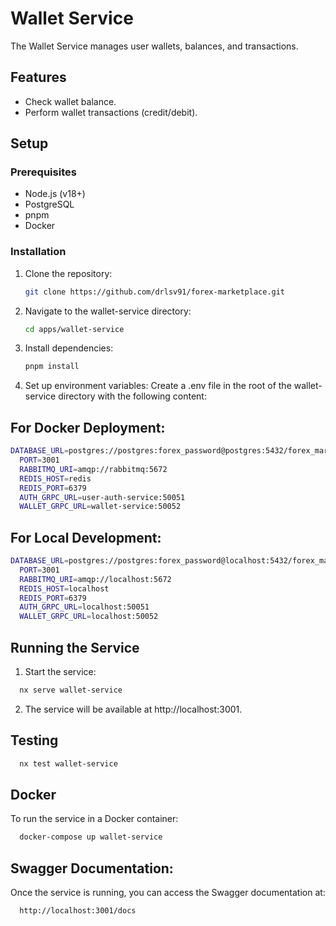# Wallet Service

The Wallet Service manages user wallets, balances, and transactions.

## Features

- Check wallet balance.
- Perform wallet transactions (credit/debit).

## Setup

### Prerequisites

- Node.js (v18+)
- PostgreSQL
- pnpm
- Docker

### Installation

1. Clone the repository:
   ```bash
   git clone https://github.com/drlsv91/forex-marketplace.git
   ```
2. Navigate to the wallet-service directory:
   ```bash
   cd apps/wallet-service
   ```
3. Install dependencies:

   ```bash
   pnpm install
   ```

4. Set up environment variables:
   Create a .env file in the root of the wallet-service directory with the following content:

## For Docker Deployment:

```bash
DATABASE_URL=postgres://postgres:forex_password@postgres:5432/forex_marketplace?schema=public
  PORT=3001
  RABBITMQ_URI=amqp://rabbitmq:5672
  REDIS_HOST=redis
  REDIS_PORT=6379
  AUTH_GRPC_URL=user-auth-service:50051
  WALLET_GRPC_URL=wallet-service:50052
```

## For Local Development:

```bash
DATABASE_URL=postgres://postgres:forex_password@localhost:5432/forex_marketplace?schema=public
  PORT=3001
  RABBITMQ_URI=amqp://localhost:5672
  REDIS_HOST=localhost
  REDIS_PORT=6379
  AUTH_GRPC_URL=localhost:50051
  WALLET_GRPC_URL=localhost:50052
```

## Running the Service

1. Start the service:

```bash
  nx serve wallet-service
```

2. The service will be available at http://localhost:3001.

## Testing

```bash
  nx test wallet-service
```

## Docker

To run the service in a Docker container:

```bash
  docker-compose up wallet-service
```

## Swagger Documentation:

Once the service is running, you can access the Swagger documentation at:

```bash
  http://localhost:3001/docs
```

